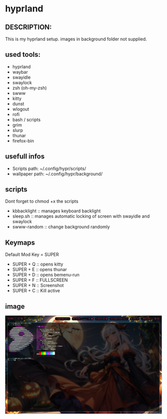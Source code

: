 # hyprland

## DESCRIPTION:
This is my hyprland setup. 
images in background folder not supplied.

## used tools:

- hyprland
- waybar
- swayidle
- swaylock
- zsh (oh-my-zsh)
- swww
- kitty
- dunst
- wlogout
- rofi
- bash / scripts
- grim
- slurp
- thunar
- firefox-bin

## usefull infos
- Scripts path: ~/.config/hypr/scripts/
- wallpaper path: ~/.config/hypr/background/

## scripts
Dont forget to chmod +x the scripts
- kbbacklight :: manages keyboard backlight
- sleep.sh :: manages automatic locking of screen with swayidle and swaylock
- swww-random :: change background randomly

## Keymaps
Default Mod Key = SUPER

- SUPER + Q :: opens kitty
- SUPER + E :: opens thunar
- SUPER + D :: opens bemenu-run
- SUPER + F :: FULLSCREEN
- SUPER + N :: Screenshot
- SUPER + C :: Kill active

## image
![Desktop](./images/background.png?raw=true "Desktop")
